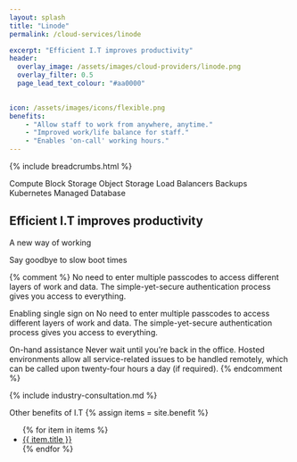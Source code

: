```yaml
---
layout: splash 
title: "Linode"
permalink: /cloud-services/linode

excerpt: "Efficient I.T improves productivity"
header:
  overlay_image: /assets/images/cloud-providers/linode.png
  overlay_filter: 0.5 
  page_lead_text_colour: "#aa0000"

  
icon: /assets/images/icons/flexible.png
benefits:
    - "Allow staff to work from anywhere, anytime."
    - "Improved work/life balance for staff."
    - "Enables 'on-call' working hours."
---
```


{% include breadcrumbs.html %}


Compute
Block Storage
Object Storage
Load Balancers
Backups
Kubernetes
Managed Database

## Efficient I.T improves productivity


A new way of working 


Say goodbye to slow boot times

{% comment %}
No need to enter multiple passcodes to access different layers of work and data. The simple-yet-secure authentication process gives you access to everything.


Enabling single sign on
No need to enter multiple passcodes to access different layers of work and data. The simple-yet-secure authentication process gives you access to everything.

On-hand assistance
Never wait until you’re back in the office. Hosted environments allow all service-related issues to be handled remotely, which can be called upon twenty-four hours a day (if required).
{% endcomment %}

{% include industry-consultation.md %}


Other benefits of I.T
{% assign items = site.benefit %}
<ul class="">
    {% for item in items %}
        <li><a href="{{ item.url }}">{{ item.title }}</a></li>
    {% endfor %}
</ul>
